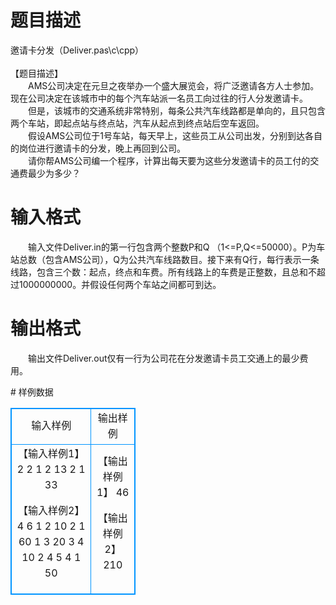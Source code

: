 # 

 
 # 题目描述 
<p>
邀请卡分发（Deliver.pas\c\cpp） <br><br>【题目描述】 <br>　　AMS公司决定在元旦之夜举办一个盛大展览会，将广泛邀请各方人士参加。现在公司决定在该城市中的每个汽车站派一名员工向过往的行人分发邀请卡。<br>　　但是，该城市的交通系统非常特别，每条公共汽车线路都是单向的，且只包含两个车站，即起点站与终点站，汽车从起点到终点站后空车返回。<br>　　假设AMS公司位于1号车站，每天早上，这些员工从公司出发，分别到达各自的岗位进行邀请卡的分发，晚上再回到公司。<br>　　请你帮AMS公司编一个程序，计算出每天要为这些分发邀请卡的员工付的交通费最少为多少？ <br></p> 

 
 # 输入格式 
<p>
　　输入文件Deliver.in的第一行包含两个整数P和Q （1<=P,Q<=50000）。P为车站总数（包含AMS公司），Q为公共汽车线路数目。接下来有Q行，每行表示一条线路，包含三个数：起点，终点和车费。所有线路上的车费是正整数，且总和不超过1000000000。并假设任何两个车站之间都可到达。</p> 

 
 # 输出格式 
<p>
　　输出文件Deliver.out仅有一行为公司花在分发邀请卡员工交通上的最少费用。</p> 
# 样例数据
<style>
        table,table tr th, table tr td { border:1px solid #0094ff; }
        table { width: 200px; min-height: 25px; line-height: 25px; text-align: center; border-collapse: collapse;}   
    </style>
<table>
	<tr>
		<td>输入样例</td>
		<td>输出样例</td>
	</tr>
<tr><td>【输入样例1】
2 2
1 2 13
2 1 33

【输入样例2】
4 6
1 2 10
2 1 60
1 3 20
3 4 10
2 4 5
4 1 50
</td><td>【输出样例1】
46

【输出样例2】
210</td></tr></table>
